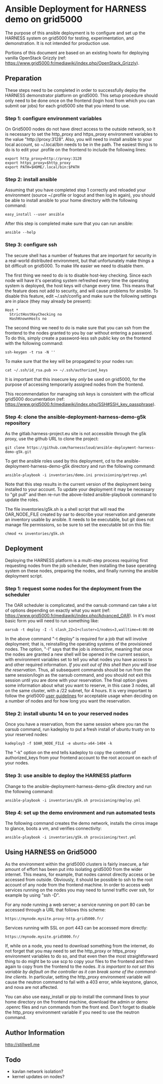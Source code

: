Ansible Deployment for HARNESS demo on grid5000
===============================================

The purpose of this ansible deployment is to configure and set up the HARNESS
system on grid5000 for testing, experimentation, and demonstration. It is not
intended for production use.

Portions of this document are based on an existing howto for deploying vanilla
OpenStack Grizzly (ref:
https://www.grid5000.fr/mediawiki/index.php/OpenStack_Grizzly).

Preparation
-----------

These steps need to be completed in order to successfully deploy the HARNESS
demonstrator platform on grid5000. This setup procedure should only need to be
done once on the frontend (login host from which you can submit oar jobs) for
each grid5000 site that you intend to use. 

### Step 1: configure environment variables

On Grid5000 nodes do not have direct access to the outside network, so it is
necessary to set the http_proxy and https_proxy environment variables to the
value "http://proxy:3128". Also, you will need to install ansible to your local
account, so ~/.local/bin needs to be in the path. The easiest thing is to do is
to edit your .profile on the frontend to include the following lines:

    export http_proxy=http://proxy:3128
    export https_proxy=$http_proxy
    export PATH=$HOME/.local/bin:$PATH

### Step 2: install ansible

Assuming that you have completed step 1 correctly and reloaded your environment
(source ~/.profile or logout and then log in again), you should be able to
install ansible to your home directory with the following command:

    easy_install --user ansible

After this step is completed make sure that you can run ansible:

    ansible --help

### Step 3: configure ssh

The secure shell has a number of features that are important for security in
a real-world distributed environment, but that unfortunately make things a bit
difficult on grid5000. To make life easier we need to disable them.

The first thing we need to do is to disable host-key checking. Since each node
will have it's operating system refreshed every time the operating system is
deployed, the host keys will change every time. This means that the feature
does not add to security, and will cause problems for ansible. To disable this
feature, edit ~/.ssh/config and make sure the following settings are in place
(they may already be present):

    Host *
      StrictHostKeyChecking no
      HashKnownHosts no

The second thing we need to do is make sure that you can ssh from the frontend 
to the nodes granted to you by oar without entering a password. To do this, 
simply create a password-less ssh public key on the frontend with the following 
command:

    ssh-keygen -t rsa -N ''

To make sure that the key will be propagated to your nodes run:

    cat ~/.ssh/id_rsa.pub >> ~/.ssh/authorized_keys

It is important that this insecure key *only* be used on grid5000, for the
purpose of accessing temporarily assigned nodes from the frontend.

This recommendation for managing ssh keys is consistent with the official
grid5000 documentation (ref:
https://www.grid5000.fr/mediawiki/index.php/SSH#SSH_key_passphrase).

### Step 4: clone the ansible-deployment-harness-demo-g5k repository

As the gitlab.harness-project.eu site is not accessible through the g5k proxy,
use the github URL to clone the project:

    git clone https://github.com/harnesscloud/ansible-deployment-harness-demo-g5k.git
    
To get the ansible roles used by this deployment, cd to the
ansible-deployment-harness-demo-g5k directory and run the following command:

    ansible-playbook -i inventories/demo.ini provisioning/getreqs.yml

Note that this step results in the current version of the deployment being
installed to your account. To update your deployment it may be necessary to
"git pull" and then re-run the above-listed ansible-playbook command to update
the roles.

The file inventories/g5k.sh is a shell script that will read the OAR_NODE_FILE
created by oar to describe your reservation and generate an inventory usable by
ansible. It needs to be executable, but git does not manage file permissions,
so be sure to set the executable bit on this file:

    chmod +x inventories/g5k.sh



Deployment
----------

Deploying the HARNESS platform is a multi-step process requiring first 
requesting nodes from the job scheduler, then installing the base operating 
system on these nodes, preparing the nodes, and finally running the ansible 
deployment script.

### Step 1: request some nodes for the deployment from the scheduler

The OAR scheduler is complicated, and the oarsub command can take a lot of
options depending on exactly what you want (ref:
https://www.grid5000.fr/mediawiki/index.php/Advanced_OAR). In it's most basic
form you will need to run something like:

    oarsub -t deploy -I -l slash_22=1+cluster=1/nodes=3,walltime=4:00:00

In the above command "-t deploy" is required for a job that will involve
deployment; that is, reinstalling the operating systems of the provisioned
nodes. The option, "-I" says that the job is *interactive*, meaning that once
the nodes are granted a new shell will be opened in the current session, with
environment variables set to tell you what nodes you have access to and other
required information. *If you exit out of this shell then you will lose the
reservation*. Thus, all subsequent commands should be run from the same
session/login as the oarsub command, and you should not exit this session until
you are done with your reservation. The final option gives some information
about what you want to reserve, in this case 3 nodes, all on the same cluster,
with a /22 subnet, for 4 hours. It is very important to follow the grid5000
[user guidelines](https://www.grid5000.fr/mediawiki/index.php/Grid5000:UserCharter)
for acceptable usage when deciding on a number of nodes and for how long you
want the reservation.


### Step 2: install ubuntu 14 on to your reserved nodes

Once you have a reservation, from the same session where you ran the oarsub
command, run kadeploy to put a fresh install of ubuntu trusty on to your
reserved nodes:

    kadeploy3 -f $OAR_NODE_FILE -e ubuntu-x64-1404 -k

The "-k" option on the end tells kadeploy to copy the contents of
authorized_keys from your frontend account to the root account on each of your
nodes.

### Step 3: use ansible to deploy the HARNESS platform

Change to the ansible-deployment-harness-demo-g5k directory and run the
following command:

    ansible-playbook -i inventories/g5k.sh provisioning/deploy.yml

### Step 4: set up the demo environment and run automated tests

The following command creates the demo network, installs the cirros image to
glance, boots a vm, and verifies connectivity:

    ansible-playbook -i inventories/g5k.sh provisioning/test.yml

Using HARNESS on Grid5000 
-------------------------

As the environment within the grid5000 clusters is fairly insecure, a fair
amount of effort has been put into isolating grid5000 from the wider internet.
This means, for example, that nodes cannot directly access or be accessed from
outside. Obviously, it should be possible to ssh to the root account of any
node from the frontend machine. In order to access web services running on the
nodes you may need to tunnel traffic over ssh, for example by using "ssh -D".

For any node running a web server; a service running on port 80 can be accessed
through a URL that follows this scheme:

    https://mynode.mysite.proxy-http.grid5000.fr/

Services running with SSL on port 443 can be accessed more directly:

    https://mynode.mysite.grid5000.fr/

If, while on a node, you need to download something from the internet, do not
forget that you may need to set the http_proxy or https_proxy environment
variables to do so, and that even then the most straightforward thing to do
might be to use scp to copy your files to the frontend and then again to copy
from the frontend to the nodes. *It is important to not set this variable by
default on the controller as it can break some of the command-line clients*. In
particular, setting the http_proxy environment variable will cause the neutron
command to fail with a 403 error, while keystone, glance, and nova are not
affected.

You can also use easy_install or pip to install the command lines to your home 
directory on the frontend machine, download the admin or demo .openrc files and 
run commands from the front end. Don't forget to disable the http_proxy 
environment variable if you need to use the neutron command.

Author Information
------------------

http://stillwell.me

Todo
----

- kavlan network isolation?
- kernel updates on nodes?
